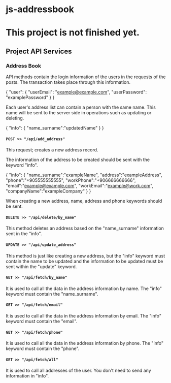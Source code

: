 # js-addressbook

# This project is not finished yet. 


## Project API Services

### Address Book

API methods contain the login information of the users in the requests of the posts. The transaction takes place through this information.

{
  "user": {
    "userEmail": "example@example.com",
    "userPassword": "examplePassword"
  }
}

Each user's address list can contain a person with the same name. This name will be sent to the server side in operations such as updating or deleting.

{
"info": {
		"name_surname":"updatedName"
	}
}


#### `POST >> "/api/add_address"`

This request; creates a new address record.

The information of the address to be created should be sent with the keyword "info".

{
	"info": {
		"name_surname":"exampleName",
		"address":"exampleAddress",
		"phone":"+905555555555",
		"workPhone":"+906666666666",
		"email":"example@example.com",
		"workEmail":"example@work.com",
		"companyName":"exampleCompany"
	}
}

When creating a new address, name, address and phone keywords should be sent.


#### `DELETE >> "/api/delete/by_name"`

This method deletes an address based on the "name_surname" information sent in the "info".


#### `UPDATE >> "/api/update_address"`

This method is just like creating a new address, but the "info" keyword must contain the name to be updated and the information to be updated must be sent within the "update" keyword.


#### `GET >> "/api/fetch/by_name"`

It is used to call all the data in the address information by name. The "info" keyword must contain the "name_surname".


#### `GET >> "/api/fetch/email"`

It is used to call all the data in the address information by email. The "info" keyword must contain the "email".


#### `GET >> "/api/fetch/phone"`

It is used to call all the data in the address information by phone. The "info" keyword must contain the "phone".


#### `GET >> "/api/fetch/all"`

It is used to call all addresses of the user. You don't need to send any information in "info".













